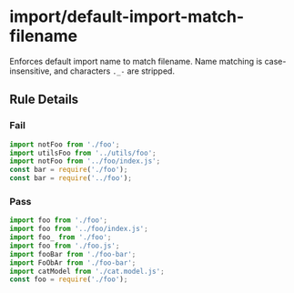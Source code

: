 # import/default-import-match-filename

Enforces default import name to match filename. Name matching is case-insensitive, and characters `._-` are stripped.

## Rule Details

### Fail

```js
import notFoo from './foo';
import utilsFoo from '../utils/foo';
import notFoo from '../foo/index.js';
const bar = require('./foo');
const bar = require('../foo');
```

### Pass

```js
import foo from './foo';
import foo from '../foo/index.js';
import foo_ from './foo';
import foo from './foo.js';
import fooBar from './foo-bar';
import FoObAr from './foo-bar';
import catModel from './cat.model.js';
const foo = require('./foo');
```

